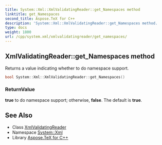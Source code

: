 ```yaml
---
title: System::Xml::XmlValidatingReader::get_Namespaces method
linktitle: get_Namespaces
second_title: Aspose.TeX for C++
description: 'System::Xml::XmlValidatingReader::get_Namespaces method. Returns a value indicating whether to do namespace support in C++.'
type: docs
weight: 1800
url: /cpp/system.xml/xmlvalidatingreader/get_namespaces/
---
```

## XmlValidatingReader::get_Namespaces method


Returns a value indicating whether to do namespace support.

```cpp
bool System::Xml::XmlValidatingReader::get_Namespaces()
```


### ReturnValue

**true** to do namespace support; otherwise, **false**. The default is **true**.

## See Also

* Class [XmlValidatingReader](../)
* Namespace [System::Xml](../../)
* Library [Aspose.TeX for C++](../../../)
